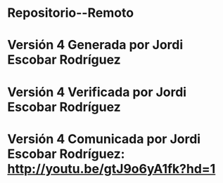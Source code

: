 # Repositorio--Remoto
# Versión 4 Generada por Jordi Escobar Rodríguez
# Versión 4 Verificada por Jordi Escobar Rodríguez
# Versión 4 Comunicada por Jordi Escobar Rodríguez: http://youtu.be/gtJ9o6yA1fk?hd=1

